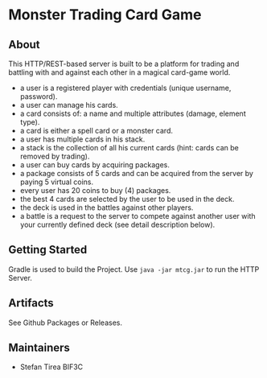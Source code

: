 # Monster Trading Card Game

## About

This HTTP/REST-based server is built to be a platform for trading and battling with
and against each other in a magical card-game world.
* a user is a registered player with credentials (unique username, password).
* a user can manage his cards.
* a card consists of: a name and multiple attributes (damage, element type).
* a card is either a spell card or a monster card.
* a user has multiple cards in his stack.
* a stack is the collection of all his current cards (hint: cards can be removed
by trading).
* a user can buy cards by acquiring packages.
* a package consists of 5 cards and can be acquired from the server by paying 5
virtual coins.
* every user has 20 coins to buy (4) packages.
* the best 4 cards are selected by the user to be used in the deck.
* the deck is used in the battles against other players.
* a battle is a request to the server to compete against another user with your
currently defined deck (see detail description below).

## Getting Started

Gradle is used to build the Project.
Use `java -jar mtcg.jar` to run the HTTP Server.

## Artifacts

See Github Packages or Releases.

## Maintainers

* Stefan Tirea BIF3C
